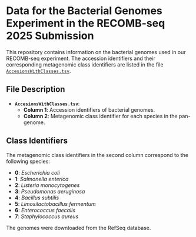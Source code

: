 # Data for the Bacterial Genomes Experiment in the RECOMB-seq 2025 Submission

This repository contains information on the bacterial genomes used in our RECOMB-seq experiment. The accession identifiers and their corresponding metagenomic class identifiers are listed in the file [`AccesionsWithClasses.tsv`](AccesionsWithClasses.tsv).  

## File Description
- **`AccesionsWithClasses.tsv`**:  
  - **Column 1**: Accession identifiers of bacterial genomes.  
  - **Column 2**: Metagenomic class identifier for each species in the pan-genome.  

## Class Identifiers
The metagenomic class identifiers in the second column correspond to the following species:  
- **0**: *Escherichia coli*  
- **1**: *Salmonella enterica*  
- **2**: *Listeria monocytogenes*  
- **3**: *Pseudomonas aeruginosa*  
- **4**: *Bacillus subtilis*  
- **5**: *Limosilactobacillus fermentum*  
- **6**: *Enterococcus faecalis*  
- **7**: *Staphylococcus aureus*  

The genomes were downloaded from the RefSeq database.